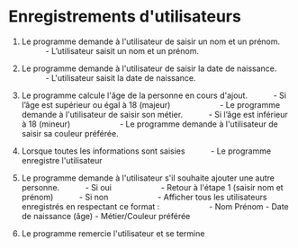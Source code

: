 ﻿# Enregistrements d'utilisateurs


1. Le programme demande à l'utilisateur de saisir un nom et un prénom.
      - L’utilisateur saisit un nom et un prénom.

2. Le programme demande à l'utilisateur de saisir la date de naissance.
      - L'utilisateur saisit la date de naissance.

3. Le programme calcule l'âge de la personne en cours d'ajout.
      - Si l’âge est supérieur ou égal à 18 (majeur)
            - Le programme demande à l'utilisateur de saisir son métier.
      - Si l’âge est inférieur à 18 (mineur)
            - Le programme demande à l'utilisateur de saisir sa couleur préférée.

4. Lorsque toutes les informations sont saisies
      - Le programme enregistre l'utilisateur

5. Le programme demande à l'utilisateur s'il souhaite ajouter une autre personne.
      - Si oui
            - Retour à l'étape 1 (saisir nom et prénom)
      - Si non
            - Afficher tous les utilisateurs enregistrés en respectant ce format :
            - Nom Prénom - Date de naissance (âge) - Métier/Couleur préférée

6. Le programme remercie l'utilisateur et se termine